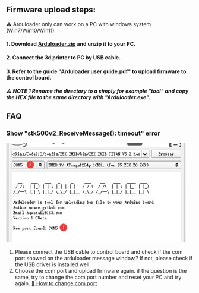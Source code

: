 ## Firmware upload steps:
:warning: Arduloader only can work on a PC with windows system (Win7/Win10/Win11) 
#### 1. Download [**Arduloader.zip**](./Arduloader.zip) and unzip it to your PC.   
#### 2. Connect the 3d printer to PC by USB cable.  
#### 3. Refer to the guide "Arduloader user guide.pdf" to upload firmware to the control board.   
##### :warning: **NOTE 1** Rename the directory to a simply for example "tool" and copy the HEX file to the same directory with "Arduloader.exe".     

## FAQ
### Show "stk500v2_ReceiveMessage(): timeout" error 
![](./1.jpg)   
1. Please connect the USB cable to control board and check if the com port showed on the arduloader message window,? If not, please check if the USB driver is installed well.
2. Choose the com port and upload firmware again. if the question is the same, try to change the com port number and reset your PC and try again.
[:movie_camera: How to change com port](./ChangeCOMPort.gif)